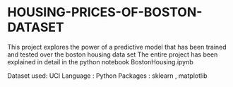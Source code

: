 # HOUSING-PRICES-OF-BOSTON-DATASET
This project explores the power of a predictive model that has been trained and tested over the boston housing data set
The entire project has been explained in detail in the python notebook BostonHousing.ipynb

Dataset used: UCI
Language : Python
Packages : sklearn , matplotlib
